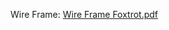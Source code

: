 Wire Frame: 
[Wire Frame Foxtrot.pdf](https://github.com/MichaelHaydenDuran/birthday-foxtrot/files/14517650/Wire.Frame.Foxtrot.pdf)
